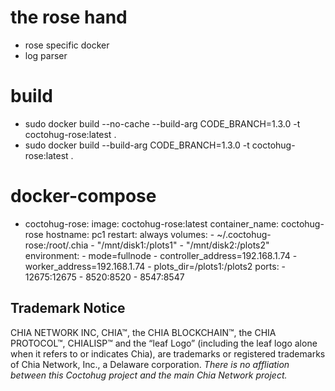 # the rose hand
- rose specific docker
- log parser

# build
- sudo docker build --no-cache --build-arg CODE_BRANCH=1.3.0 -t coctohug-rose:latest .
- sudo docker build --build-arg CODE_BRANCH=1.3.0 -t coctohug-rose:latest .

# docker-compose
- coctohug-rose: 
        image: coctohug-rose:latest 
        container_name: coctohug-rose
        hostname: pc1 
        restart: always 
        volumes: 
            - ~/.coctohug-rose:/root/.chia 
            - "/mnt/disk1:/plots1" 
            - "/mnt/disk2:/plots2" 
        environment: 
            - mode=fullnode 
            - controller_address=192.168.1.74 
            - worker_address=192.168.1.74
            - plots_dir=/plots1:/plots2 
        ports: 
            - 12675:12675 
            - 8520:8520 
            - 8547:8547

## Trademark Notice
CHIA NETWORK INC, CHIA™, the CHIA BLOCKCHAIN™, the CHIA PROTOCOL™, CHIALISP™ and the “leaf Logo” (including the leaf logo alone when it refers to or indicates Chia), are trademarks or registered trademarks of Chia Network, Inc., a Delaware corporation. *There is no affliation between this Coctohug project and the main Chia Network project.*
 
 
 
 
